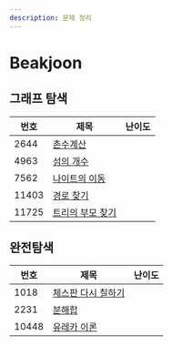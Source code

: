 ```yaml
---
description: 문제 정리
---
```


# Beakjoon

## 그래프 탐색

| 번호    | 제목                                                 | 난이도                                                           |
| ----- | -------------------------------------------------- | ------------------------------------------------------------- |
| 2644  | [촌수계산](../baekjoon/undefined/silver.md#2644)       | <img src="../.gitbook/assets/9.svg" alt="" data-size="line">  |
| 4963  | [섬의 개수](../baekjoon/undefined/silver.md#4963)      | <img src="../.gitbook/assets/9.svg" alt="" data-size="line">  |
| 7562  | [나이트의 이동](../baekjoon/undefined/silver.md#7562)    | <img src="../.gitbook/assets/10.svg" alt="" data-size="line"> |
| 11403 | [경로 찾기](../baekjoon/undefined/silver.md#11403)     | <img src="../.gitbook/assets/10.svg" alt="" data-size="line"> |
| 11725 | [트리의 부모 찾기](../baekjoon/undefined/silver.md#11725) | <img src="../.gitbook/assets/9.svg" alt="" data-size="line">  |

## 완전탐색

| 번호    | 제목                                                   | 난이도                                                              |
| ----- | ---------------------------------------------------- | ---------------------------------------------------------------- |
| 1018  | [체스판 다시 칠하기](../baekjoon/undefined-1/silver.md#1018) | <img src="../.gitbook/assets/7 (1).svg" alt="" data-size="line"> |
| 2231  | [분해합](../baekjoon/undefined-1/bronze.md#2231)        | <img src="../.gitbook/assets/4.svg" alt="" data-size="line">     |
| 10448 | [유레카 이론](../baekjoon/undefined-1/bronze.md#10448)    | <img src="../.gitbook/assets/5.svg" alt="" data-size="line">     |
